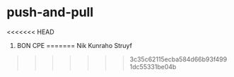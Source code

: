 # push-and-pull
<<<<<<< HEAD

1. BON CPE
=======
Nik Kunraho Struyf
>>>>>>> 3c35c62115ecba584d66b93f4991dc55331be04b
